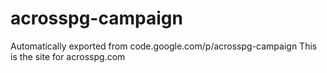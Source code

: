 # acrosspg-campaign
Automatically exported from code.google.com/p/acrosspg-campaign
This is the site for acrosspg.com
